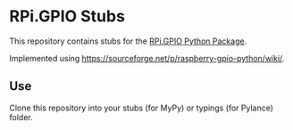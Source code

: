 # RPi.GPIO Stubs

This repository contains stubs for the [RPi.GPIO Python Package](https://pypi.org/project/RPi.GPIO/).

Implemented using <https://sourceforge.net/p/raspberry-gpio-python/wiki/>.

## Use

Clone this repository into your stubs (for MyPy) or typings (for Pylance) folder.
